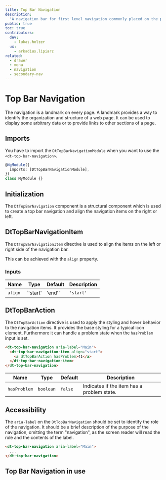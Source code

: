 ```yaml
---
title: Top Bar Navigation
description:
  'A navigation bar for first level navigation commonly placed on the page's top area.'
public: true
toc: true
contributors:
  dev:
    - lukas.holzer
  ux:
    - arkadius.lipiarz
related:
  - drawer
  - menu
  - navigation
  - secondary-nav
---
```


# Top Bar Navigation

The navigation is a landmark on every page. A landmark provides a way to
identify the organization and structure of a web page. It can be used to display
some arbitrary data or to provide links to other sections of a page.

<docs-source-example example="TopBarNavigationDefaultExample"></docs-source-example>

## Imports

You have to import the `DtTopBarNavigationModule` when you want to use the
`<dt-top-bar-navigation>`.

```typescript
@NgModule({
  imports: [DtTopBarNavigationModule],
})
class MyModule {}
```

## Initialization

The `DtTopBarNavigation` component is a structural component which is used to
create a top bar navigation and align the navigation items on the right or left.

## DtTopBarNavigationItem

The `DtTopBarNavigationItem` directive is used to align the items on the left or
right side of the navigation bar.

This can be achieved with the `align` property.

### Inputs

| Name    | Type              | Default   | Description                                                                     |
| ------- | ----------------- | --------- | ------------------------------------------------------------------------------- |
| `align` | `'start' | 'end'` | `'start'` | If the item is placed on the left side or right side of the top navigation bar. |

## DtTopBarAction

The `DtTopBarAction` directive is used to apply the styling and hover behavior
to the navigation items. It provides the base styling for a typical icon
element. Furthermore it can handle a problem state when the `hasProblem` input
is set.

```html
<dt-top-bar-navigation aria-label="Main">
  <dt-top-bar-navigation-item align="start">
    <a dtTopBarAction hasProblem>41</a>
  </dt-top-bar-navigation-item>
</dt-top-bar-navigation>
```

| Name         | Type      | Default | Description                                |
| ------------ | --------- | ------- | ------------------------------------------ |
| `hasProblem` | `boolean` | `false` | Indicates if the item has a problem state. |

## Accessibility

The `aria-label` on the `DtTopBarNavigation` should be set to identify the role
of the navigation. It should be a brief description of the purpose of the
navigation, omitting the term "navigation", as the screen reader will read the
role and the contents of the label.

```html
<dt-top-bar-navigation aria-label="Main">
  ...
</dt-top-bar-navigation>
```

## Top Bar Navigation in use

<docs-source-example example="TopBarNavigationDrawerExample"></docs-source-example>
